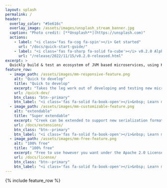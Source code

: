 ```yaml
---
layout: splash
permalink: /
header:
  overlay_color: "#5e616c"
  overlay_image: /assets/images/unsplash_stream_banner.jpg
  caption: "Photo credit: [**Unsplash**](https://unsplash.com)"
  actions:
    - label: "<i class='fas fa-cog fa-spin'></i> Get started"
      url: "/docs/quick-start-guide/"
    - label: "<i class='fas fa-sharp fa-solid fa-cube'></i> v0.2.0 Alpha Release"
      url: "/release/2022/11/15/v0.2.0-released.html"
excerpt: >
  Quickly build & test an ecosystem of JVM based microservices, using Kafka clients, Kafka Streams and more...<br />
feature_row:
  - image_path: /assets/images/mm-responsive-feature.png
    alt: "Quick to develop"
    title: "Quick to develop"
    excerpt: "Takes the leg work out of developing and testing new microservices, leaving you to focus on the business logic."
    url: /quick-dev/
    btn_class: "btn--primary"
    btn_label: "<i class='fas fa-solid fa-book-open'></i>&nbsp; Learn more"
  - image_path: /assets/images/mm-customizable-feature.png
    alt: "extendable"
    title: "Super extendable"
    excerpt: "Creek can be extended to support new serialization format, data schemas, external services, and more."
    url: /docs/extensions/
    btn_class: "btn--primary"
    btn_label: "<i class='fas fa-solid fa-book-open'></i>&nbsp; Learn more"
  - image_path: /assets/images/mm-free-feature.png
    alt: "100% free"
    title: "100% free"
    excerpt: "Free to use however you want under the Apache 2.0 License. Clone it, fork it, customize it... whatever!"
    url: /docs/license/
    btn_class: "btn--primary"
    btn_label: "<i class='fas fa-solid fa-book-open'></i>&nbsp; Learn more"
---
```


{% include feature_row %}
